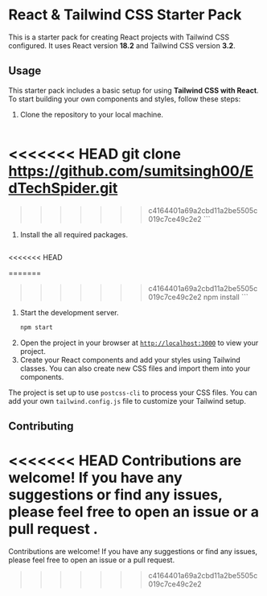 # React & Tailwind CSS Starter Pack

This is a starter pack for creating React projects with Tailwind CSS configured. It uses React version **18.2** and Tailwind CSS version **3.2**.

## Usage

This starter pack includes a basic setup for using **Tailwind CSS with React**. To start building your own components and styles, follow these steps:

1. Clone the repository to your local machine.
    ```sh
<<<<<<< HEAD
    git clone https://github.com/sumitsingh00/EdTechSpider.git
=======
   
>>>>>>> c4164401a69a2cbd11a2be5505c019c7ce49c2e2
    ```

1. Install the all required packages.
    ```sh
<<<<<<< HEAD
    
=======

>>>>>>> c4164401a69a2cbd11a2be5505c019c7ce49c2e2
    npm install
    ```

1. Start the development server.
    ```sh
    npm start
    ```
1. Open the project in your browser at [`http://localhost:3000`](http://localhost:3000) to view your project.
1. Create your React components and add your styles using Tailwind classes. You can also create new CSS files and import them into your components.

The project is set up to use `postcss-cli` to process your CSS files. You can add your own `tailwind.config.js` file to customize your Tailwind setup.

## Contributing

<<<<<<< HEAD
Contributions are welcome! If you have any suggestions or find any issues, please feel free to open an issue or a pull request .
=======
Contributions are welcome! If you have any suggestions or find any issues, please feel free to open an issue or a pull request.
>>>>>>> c4164401a69a2cbd11a2be5505c019c7ce49c2e2
